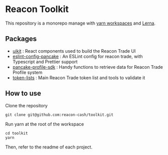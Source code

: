 # Reacon Toolkit

This repository is a monorepo manage with [yarn workspaces](https://classic.yarnpkg.com/en/docs/workspaces/) and [Lerna](https://lerna.js.org/). 

## Packages

- [uikit](https://github.com/reacon-cash/toolkit/tree/master/packages/uikit) : React components used to build the Reacon Trade UI
- [eslint-config-pancake](https://github.com/reacon-cash/toolkit/tree/master/packages/eslint-config) : An ESLint config for reacon trade, with Typescript and Prettier support
- [pancake-profile-sdk](https://github.com/reacon-cash/toolkit/tree/master/packages/profile-sdk) : Handy functions to retrieve data for Reacon Trade Profile system
- [token-lists](https://github.com/reacon-cash/toolkit/tree/master/packages/token-lists) : Main Reacon Trade token list and tools to validate it

## How to use

Clone the repository 

```
git clone git@github.com:reacon-cash/toolkit.git
```

Run yarn at the root of the workspace

```
cd toolkit
yarn
```

Then, refer to the readme of each project.

